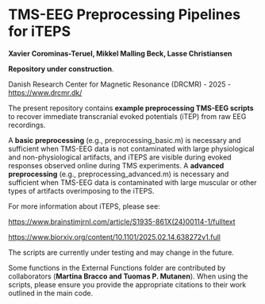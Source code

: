 # **TMS-EEG Preprocessing Pipelines for iTEPS**

**Xavier Corominas-Teruel, Mikkel Malling Beck, Lasse Christiansen**

**Repository under construction**.




Danish Research Center for Magnetic Resonance (DRCMR) - 2025 - https://www.drcmr.dk/

The present repository contains **example preprocessing TMS-EEG scripts** to recover immediate transcranial evoked potentials (iTEP) from raw EEG recordings.

A **basic preprocessing** (e.g., preprocessing_basic.m) is necessary and sufficient when TMS-EEG data is not contaminated with large physiological and non-physiological artifacts, and iTEPS are visible during evoked responses observed online during TMS experiments. A **advanced preprocessing** (e.g., preprocessing_advanced.m) is necessary and sufficient when TMS-EEG data is contaminated with large muscular or other types of artifacts overimposing to the iTEPS.

For more information about iTEPS, please see:

https://www.brainstimjrnl.com/article/S1935-861X(24)00114-1/fulltext

https://www.biorxiv.org/content/10.1101/2025.02.14.638272v1.full


The scripts are currently under testing and may change in the future.


Some functions in the External Functions folder are contributed by collaborators (**Martina Bracco and Tuomas P. Mutanen**). When using the scripts, please ensure you provide the appropriate citations to their work outlined in the main code.
